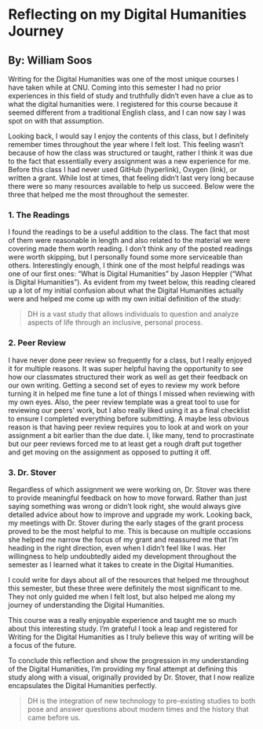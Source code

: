 # Reflecting on my Digital Humanities Journey 
## By: William Soos

Writing for the Digital Humanities was one of the most unique courses I have taken while at CNU. Coming into this semester I had no prior experiences in this field of study and truthfully didn’t even have a clue as to what the digital humanities were. I registered for this course because it seemed different from a traditional English class, and I can now say I was spot on with that assumption. 

Looking back, I would say I enjoy the contents of this class, but I definitely remember times throughout the year where I felt lost. This feeling wasn’t because of how the class was structured or taught, rather I think it was due to the fact that essentially every assignment was a new experience for me. Before this class I had never used GitHub (hyperlink), Oxygen (link), or written a grant. While lost at times, that feeling didn’t last very long because there were so many resources available to help us succeed. Below were the three that helped me the most throughout the semester. 

### 1. The Readings 
I found the readings to be a useful addition to the class. The fact that most of them were reasonable in length and also related to the material we were covering made them worth reading. I don’t think any of the posted readings were worth skipping, but I personally found some more serviceable than others. Interestingly enough, I think one of the most helpful readings was one of our first ones: “What is Digital Humanities” by Jason Heppler (“What is Digital Humanities”). As evident from my tweet below, this reading cleared up a lot of my initial confusion about what the Digital Humanities actually were and helped me come up with my own initial definition of the study: 

>DH is a vast study that allows individuals to question and analyze aspects of life through an inclusive, personal process.

	
### 2. Peer Review
I have never done peer review so frequently for a class, but I really enjoyed it for multiple reasons. It was super helpful having the opportunity to see how our classmates structured their work as well as get their feedback on our own writing. Getting a second set of eyes to review my work before turning it in helped me fine tune a lot of things I missed when reviewing with my own eyes. Also, the peer review template was a great tool to use for reviewing our peers' work, but I also really liked using it as a final checklist to ensure I completed everything before submitting. A maybe less obvious reason is that having peer review requires you to look at and work on your assignment a bit earlier than the due date. I, like many, tend to procrastinate but our peer reviews forced me to at least get a rough draft put together and get moving on the assignment as opposed to putting it off.

### 3. Dr. Stover
Regardless of which assignment we were working on, Dr. Stover was there to provide meaningful feedback on how to move forward. Rather than just saying something was wrong or didn’t look right, she would always give detailed advice about how to improve and upgrade my work. Looking back, my meetings with Dr. Stover during the early stages of the grant process proved to be the most helpful to me. This is because on multiple occasions she helped me narrow the focus of my grant and reassured me that I’m heading in the right direction, even when I didn’t feel like I was. Her willingness to help undoubtedly aided my development throughout the semester as I learned what it takes to create in the Digital Humanities. 

I could write for days about all of the resources that helped me throughout this semester, but these three were definitely the most significant to me. They not only guided me when I felt lost, but also helped me along my journey of understanding the Digital Humanities. 

This course was a really enjoyable experience and taught me so much about this interesting study. I’m grateful I took a leap and registered for Writing for the Digital Humanities as I truly believe this way of writing will be a focus of the future. 

To conclude this reflection and show the progression in my understanding of the Digital Humanities, I’m providing my final attempt at defining this study along with a visual, originally provided by Dr. Stover, that I now realize encapsulates the Digital Humanities perfectly.  

>DH is the integration of new technology to pre-existing studies to both pose and answer questions about modern times and the history that came before us. 
